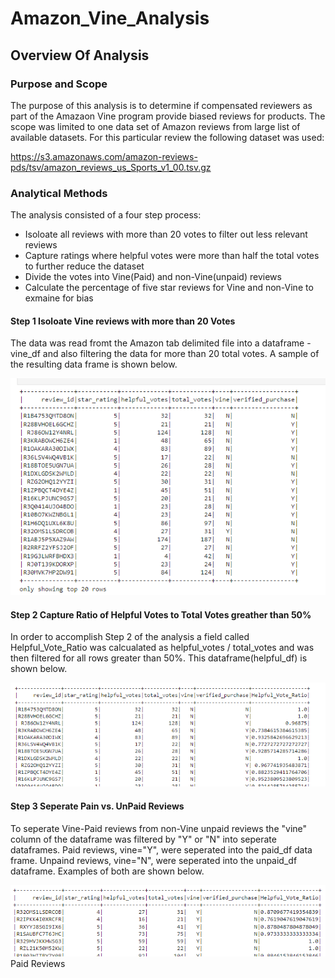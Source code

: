 # Amazon_Vine_Analysis

## Overview Of Analysis

### Purpose and Scope
The purpose of this analysis is to determine if compensated reviewers as part of the Amazaon Vine program provide biased reviews for products.  The scope was limited to one data set of Amazon reviews from large list of available datasets.  For this particular review the following dataset was used:

https://s3.amazonaws.com/amazon-reviews-pds/tsv/amazon_reviews_us_Sports_v1_00.tsv.gz

### Analytical Methods

The analysis consisted of a four step process:
- Isoloate all reviews with more than 20 votes to filter out less relevant reviews
- Capture ratings where helpful votes were more than half the total votes to further reduce the dataset
- Divide the votes into Vine(Paid) and non-Vine(unpaid) reviews
- Calculate the percentage of five star reviews for Vine and non-Vine to exmaine for bias

#### Step 1 Isoloate Vine reviews with more than 20 Votes

The data was read fromt the Amazon tab delimited file into a dataframe - vine_df and also filtering the data for more than 20 total votes.  A sample of the resulting data frame is shown below.

<img src="Vine_reviews.png">

#### Step 2 Capture Ratio of Helpful Votes to Total Votes greather than 50%

In order to accomplish Step 2 of the analysis a field called Helpful_Vote_Ratio was calcualated as helpful_votes / total_votes and was then filtered for all rows greater than 50%.  This dataframe(helpful_df) is shown below.

<img src="helpful_reviews.png">

#### Step 3 Seperate Pain vs. UnPaid Reviews

To seperate Vine-Paid reviews from non-Vine unpaid reviews the "vine" column of the dataframe was filtered by "Y" or "N" into seperate dataframes.  Paid reviews, vine="Y", were seperated into the paid_df data frame.  Unpaind reviews, vine="N", were seperated into the unpaid_df dataframe.  Examples of both are shown below.

<img src="paid_reviews.png">
Paid Reviews



